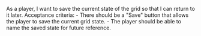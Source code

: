 As a player, I want to save the current state of the grid so that I can return to it later.
    Acceptance criteria:
    - There should be a "Save" button that allows the player to save the current grid state.
    - The player should be able to name the saved state for future reference.
